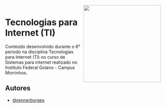 <img align="right" src="https://upload.wikimedia.org/wikipedia/commons/thumb/7/7c/Instituto_Federal_Goiano_-_Marca_Vertical_2015.svg/800px-Instituto_Federal_Goiano_-_Marca_Vertical_2015.svg.png" width="250px">

# Tecnologias para Internet (TI) 

Conteúdo desenvolvido durante o 6° período na disciplina Tecnologias para Internet (TI) no curso de Sistemas para internet realizado no Instituto Federal Goiano - Campus Morrinhos. 


## Autores

- [@rennerborges](https://github.com/RennerBorges)


